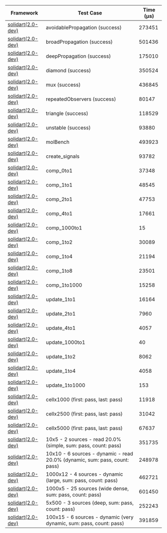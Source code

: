 | Framework | Test Case | Time (μs) |
| --- | --- | --- |
| [solidart(2.0-dev)](https://github.com/nank1ro/solidart/tree/dev) | avoidablePropagation (success) | 273451 |
| [solidart(2.0-dev)](https://github.com/nank1ro/solidart/tree/dev) | broadPropagation (success) | 501436 |
| [solidart(2.0-dev)](https://github.com/nank1ro/solidart/tree/dev) | deepPropagation (success) | 175010 |
| [solidart(2.0-dev)](https://github.com/nank1ro/solidart/tree/dev) | diamond (success) | 350524 |
| [solidart(2.0-dev)](https://github.com/nank1ro/solidart/tree/dev) | mux (success) | 436845 |
| [solidart(2.0-dev)](https://github.com/nank1ro/solidart/tree/dev) | repeatedObservers (success) | 80147 |
| [solidart(2.0-dev)](https://github.com/nank1ro/solidart/tree/dev) | triangle (success) | 118529 |
| [solidart(2.0-dev)](https://github.com/nank1ro/solidart/tree/dev) | unstable (success) | 93880 |
| [solidart(2.0-dev)](https://github.com/nank1ro/solidart/tree/dev) | molBench | 493923 |
| [solidart(2.0-dev)](https://github.com/nank1ro/solidart/tree/dev) | create_signals | 93782 |
| [solidart(2.0-dev)](https://github.com/nank1ro/solidart/tree/dev) | comp_0to1 | 37348 |
| [solidart(2.0-dev)](https://github.com/nank1ro/solidart/tree/dev) | comp_1to1 | 48545 |
| [solidart(2.0-dev)](https://github.com/nank1ro/solidart/tree/dev) | comp_2to1 | 47753 |
| [solidart(2.0-dev)](https://github.com/nank1ro/solidart/tree/dev) | comp_4to1 | 17661 |
| [solidart(2.0-dev)](https://github.com/nank1ro/solidart/tree/dev) | comp_1000to1 | 15 |
| [solidart(2.0-dev)](https://github.com/nank1ro/solidart/tree/dev) | comp_1to2 | 30089 |
| [solidart(2.0-dev)](https://github.com/nank1ro/solidart/tree/dev) | comp_1to4 | 21194 |
| [solidart(2.0-dev)](https://github.com/nank1ro/solidart/tree/dev) | comp_1to8 | 23501 |
| [solidart(2.0-dev)](https://github.com/nank1ro/solidart/tree/dev) | comp_1to1000 | 15258 |
| [solidart(2.0-dev)](https://github.com/nank1ro/solidart/tree/dev) | update_1to1 | 16164 |
| [solidart(2.0-dev)](https://github.com/nank1ro/solidart/tree/dev) | update_2to1 | 7960 |
| [solidart(2.0-dev)](https://github.com/nank1ro/solidart/tree/dev) | update_4to1 | 4057 |
| [solidart(2.0-dev)](https://github.com/nank1ro/solidart/tree/dev) | update_1000to1 | 40 |
| [solidart(2.0-dev)](https://github.com/nank1ro/solidart/tree/dev) | update_1to2 | 8062 |
| [solidart(2.0-dev)](https://github.com/nank1ro/solidart/tree/dev) | update_1to4 | 4058 |
| [solidart(2.0-dev)](https://github.com/nank1ro/solidart/tree/dev) | update_1to1000 | 153 |
| [solidart(2.0-dev)](https://github.com/nank1ro/solidart/tree/dev) | cellx1000 (first: pass, last: pass) | 11918 |
| [solidart(2.0-dev)](https://github.com/nank1ro/solidart/tree/dev) | cellx2500 (first: pass, last: pass) | 31042 |
| [solidart(2.0-dev)](https://github.com/nank1ro/solidart/tree/dev) | cellx5000 (first: pass, last: pass) | 67637 |
| [solidart(2.0-dev)](https://github.com/nank1ro/solidart/tree/dev) | 10x5 - 2 sources - read 20.0% (simple, sum: pass, count: pass) | 351735 |
| [solidart(2.0-dev)](https://github.com/nank1ro/solidart/tree/dev) | 10x10 - 6 sources - dynamic - read 20.0% (dynamic, sum: pass, count: pass) | 248978 |
| [solidart(2.0-dev)](https://github.com/nank1ro/solidart/tree/dev) | 1000x12 - 4 sources - dynamic (large, sum: pass, count: pass) | 462721 |
| [solidart(2.0-dev)](https://github.com/nank1ro/solidart/tree/dev) | 1000x5 - 25 sources (wide dense, sum: pass, count: pass) | 601450 |
| [solidart(2.0-dev)](https://github.com/nank1ro/solidart/tree/dev) | 5x500 - 3 sources (deep, sum: pass, count: pass) | 252243 |
| [solidart(2.0-dev)](https://github.com/nank1ro/solidart/tree/dev) | 100x15 - 6 sources - dynamic (very dynamic, sum: pass, count: pass) | 391859 |
